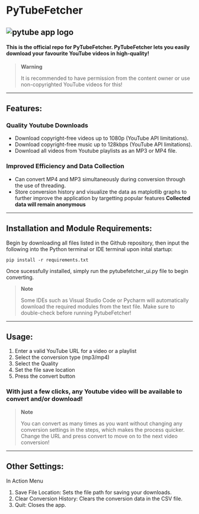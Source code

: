 # PyTubeFetcher
![pytube app logo](https://github.com/para-casual/pytube-gui/assets/75636044/c94fd05e-cc16-4cbb-80b7-9496b5da3d86)
---
#### This is the official repo for PyTubeFetcher. PyTubeFetcher lets you easily download your favourite YouTube videos in high-quality!

> **Warning**
>
> It is recommended to have permission from the content owner or use non-copyrighted YouTube videos for this!

---
## Features:

### Quality Youtube Downloads
- Download copyright-free videos up to 1080p (YouTube API limitations).
- Download copyright-free music up to 128kbps (YouTube API limitations).
- Download all videos from Youtube playlists as an MP3 or MP4 file.

### Improved Efficiency and Data Collection 
- Can convert MP4 and MP3 simultaneously during conversion through the use of threading.
- Store conversion history and visualize the data as matplotlib graphs to further improve the application by targetting popular features **Collected data will remain anonymous**
---
## Installation and Module Requirements:

Begin by downloading all files listed in the Github repository, then input the following into the Python terminal or IDE terminal upon inital startup:
```
pip install -r requirements.txt
```
 Once sucessfully installed, simply run the pytubefetcher_ui.py file to begin converting.
> **Note**
>
> Some IDEs such as Visual Studio Code or Pycharm will automatically download the required modules from the text file. Make sure to double-check before running PytubeFetcher!
---
## Usage:

1. Enter a valid YouTube URL for a video or a playlist
2. Select the conversion type (mp3/mp4)
3. Select the Quality
4. Set the file save location
5. Press the convert button
### With just a few clicks, any Youtube video will be available to convert and/or download!

> **Note**
>
> You can convert as many times as you want without changing any conversion settings in the steps, which makes the process quicker. Change the URL and press convert to move on to the next video conversion!
---
## Other Settings:

In Action Menu
1. Save File Location: Sets the file path for saving your downloads.
2. Clear Conversion History: Clears the conversion data in the CSV file.
3. Quit: Closes the app.

